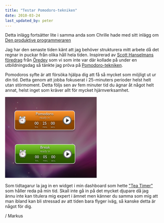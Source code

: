 ```yaml
---
title: "Testar Pomodoro-tekniken"
date: 2010-03-24
last_updated_by: peter
---
```

Detta inlägg fortsätter lite i samma anda som Chrille hade med sitt inlägg om <a href="http://athega.se/2009/11/10/den-produktive-programmeraren/">Den produktive programmeraren</a>

Jag har den senaste tiden känt att jag behöver strukturera mitt arbete då det regnar in puckar från olika håll hela tiden. Inspirerad av <a href="http://www.hanselman.com/blog/">Scott Hanselmans</a> <a href="http://www.hanselman.com/blog/OredevKeynoteInformationOverloadAndManagingTheFlowEffectivenessAndEfficiency.aspx">föredrag</a> från <a href="http://www.oredev.org/2010">Öredev</a> som vi som inte var där kollade på under en utbildningsdag så tänkte jag pröva på <a href="http://www.pomodorotechnique.com/">Pomodoro-tekniken</a>.

Pomodoros syfte är att försöka hjälpa dig att få så mycket som möjligt ut ur din tid. Detta genom att jobba fokuserat  i 25-minuters perioder helst helt utan störmoment. Detta följs sen av fem minuter tid du ägnar åt något helt annat, helst inget som kräver allt för mycket hjärnverksamhet.

<a href="/assets/legacy/uploads/2010/03/teatime.png"><img src="/assets/legacy/uploads/2010/03/teatime-300x265.png" alt="" title="TeaTime" width="300" height="265" class="alignright size-medium wp-image-580" /></a>

Som tidtagarur la jag in en widget i min dashboard som hette <a href="http://www.apple.com/downloads/dashboard/food/teatimer.html">"Tea Timer"</a> som håller reda på min tid. Skall inte gå in på det mycket djupare då jag ännu inte kan titulera mig expert i ämnet men känner du samma som mig att man ibland kan bli stressad av att tiden bara flyger iväg, så kanske detta är något för dig.

/ Markus
